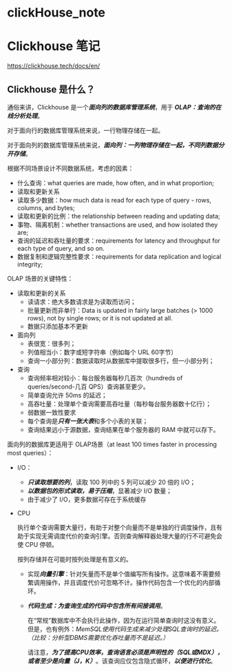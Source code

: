 # clickHouse_note

# Clickhouse 笔记
https://clickhouse.tech/docs/en/
## Clickhouse 是什么？
通俗来讲，Clickhouse 是一个<em><b>面向列的数据库管理系统</b></em>，用于 <em><b>OLAP：查询的在线分析处理</b></em>。

对于面向行的数据库管理系统来说，一行物理存储在一起。

对于面向列的数据库管理系统来说，<em><b>面向列：一列物理存储在一起，不同列数据分开存储</b></em>。

根据不同场景设计不同数据系统，考虑的因素：
- 什么查询：what queries are made, how often, and in what proportion;
- 读取和更新关系
- 读取多少数据：how much data is read for each type of query - rows, columns, and bytes;
- 读取和更新的比例：the relationship between reading and updating data;
- 事物、隔离机制：whether transactions are used, and how isolated they are;
- 查询的延迟和吞吐量的要求：requirements for latency and throughput for each type of query, and so on.
- 数据复制和逻辑完整性要求：requirements for data replication and logical integrity;


OLAP 场景的关键特性：
- 读取和更新的关系
    - 读请求：绝大多数请求是为读取而访问；
    - 批量更新而非单行：Data is updated in fairly large batches (> 1000 rows), not by single rows; or it is not updated at all.
    - 数据只添加基本不更新
- 面向列
    - 表很宽：很多列；
    - 列值相当小：数字或短字符串（例如每个 URL 60字节）
    - 查询一小部分列：数据读取时从数据库中提取很多行，但一小部分列；
- 查询
    - 查询频率相对较小：每台服务器每秒几百次（hundreds of queries/second-几百 QPS）查询甚至更少。
    - 简单查询允许 50ms 的延迟；
    - 高吞吐量：处理单个查询需要高吞吐量（每秒每台服务器数十亿行）；
    - 弱数据一致性要求
    - 每个查询是<em><b>只有一张大表</b></em>和多个小表的关联；
    - 查询结果远小于源数据，查询结果在单个服务器的 RAM 中就可以存下。

面向列的数据库更适用于 OLAP场景（at least 100 times faster in processing most queries）：
- I/O：
    - <em><b>只读取想要的列</b></em>，读取 100 列中的 5 列可以减少 20 倍的 I/O；
    - <em><b>以数据包的形式读取，易于压缩</b></em>，显著减少 I/O 数量；
    - 由于减少了 I/O，更多数据可存在于系统缓存
    
- CPU
  
  执行单个查询需要大量行，有助于对整个向量而不是单独的行调度操作，且有助于实现无需调度代价的查询引擎。否则查询解释器处理大量的行不可避免会使 CPU 停顿。
  
  按列存储并在可能时按列处理是有意义的。
  
  - 实现<em><b>向量引擎</b></em>：针对矢量而不是单个值编写所有操作。这意味着不需要频繁调用操作，并且调度代价可忽略不计。操作代码包含一个优化的内部循环。
  - <em><b>代码生成：为查询生成的代码中包含所有间接调用</b></em>。

    在“常规”数据库中不会执行此操作，因为在运行简单查询时这没有意义。但是，也有例外：<em>MemSQL使用代码生成来减少处理SQL查询时的延迟。 （比较：分析型DBMS需要优化吞吐量而不是延迟。）</em>
    
    请注意，<em><b>为了提高CPU效率，查询语言必须是声明性的（SQL或MDX），或者至少是向量（J，K）</b></em>。该查询应仅包含隐式循环，<em><b>以便进行优化</b></em>。